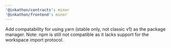 ```yaml
---
'@inkathon/contracts': minor
'@inkathon/frontend': minor
---
```


Add compatability for using yarn (stable only, not classic v1) as the package manager. Note: npm is still not compatible as it lacks support for the workspace import protocol.
